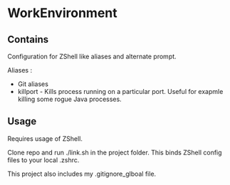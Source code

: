 # WorkEnvironment


## Contains
Configuration for ZShell like aliases and alternate prompt.

Aliases :
* Git aliases
* killport - Kills process running on a particular port. Useful for exapmle killing some rogue Java processes.


## Usage
Requires usage of ZShell.

Clone repo and run ./link.sh in the project folder.
This binds ZShell config files to your local .zshrc.


This project also includes my .gitignore_glboal file.